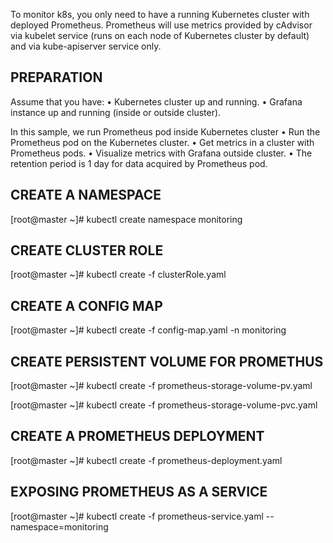 To monitor k8s, you only need to have a running Kubernetes cluster with deployed Prometheus. Prometheus will use metrics provided by cAdvisor via kubelet service (runs on each node of Kubernetes cluster by default) and via kube-apiserver service only.

## PREPARATION

Assume that you have:
•	Kubernetes cluster up and running.
•	Grafana instance up and running (inside or outside cluster).

In this sample, we run Prometheus pod inside Kubernetes cluster 
•	Run the Prometheus pod on the Kubernetes cluster.
•	Get metrics in a cluster with Prometheus pods.
•	Visualize metrics with Grafana outside cluster.
•	The retention period is 1 day for data acquired by Prometheus pod.
 
## CREATE A NAMESPACE
[root@master ~]# kubectl create namespace monitoring

## CREATE CLUSTER ROLE
[root@master ~]# kubectl create -f clusterRole.yaml

## CREATE A CONFIG MAP
[root@master ~]# kubectl create -f config-map.yaml -n monitoring

## CREATE PERSISTENT VOLUME FOR PROMETHUS
[root@master ~]# kubectl create -f prometheus-storage-volume-pv.yaml

[root@master ~]# kubectl create -f prometheus-storage-volume-pvc.yaml

## CREATE A PROMETHEUS DEPLOYMENT
[root@master ~]# kubectl create -f prometheus-deployment.yaml

## EXPOSING PROMETHEUS AS A SERVICE
[root@master ~]# kubectl create -f prometheus-service.yaml --namespace=monitoring
